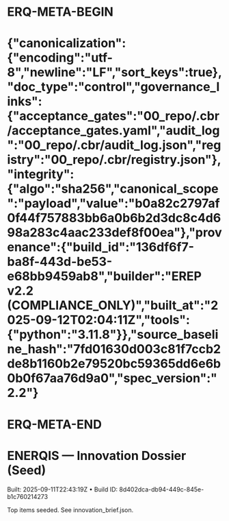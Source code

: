# ERQ-META-BEGIN
# {"canonicalization":{"encoding":"utf-8","newline":"LF","sort_keys":true},"doc_type":"control","governance_links":{"acceptance_gates":"00_repo/.cbr/acceptance_gates.yaml","audit_log":"00_repo/.cbr/audit_log.json","registry":"00_repo/.cbr/registry.json"},"integrity":{"algo":"sha256","canonical_scope":"payload","value":"b0a82c2797af0f44f757883bb6a0b6b2d3dc8c4d698a283c4aac233def8f00ea"},"provenance":{"build_id":"136df6f7-ba8f-443d-be53-e68bb9459ab8","builder":"EREP v2.2 (COMPLIANCE_ONLY)","built_at":"2025-09-12T02:04:11Z","tools":{"python":"3.11.8"}},"source_baseline_hash":"7fd01630d003c81f7ccb2de8b1160b2e79520bc59365dd6e6b0b0f67aa76d9a0","spec_version":"2.2"}
# ERQ-META-END
# ENERQIS — Innovation Dossier (Seed)
Built: 2025-09-11T22:43:19Z • Build ID: 8d402dca-db94-449c-845e-b1c760214273

Top items seeded. See innovation_brief.json.

